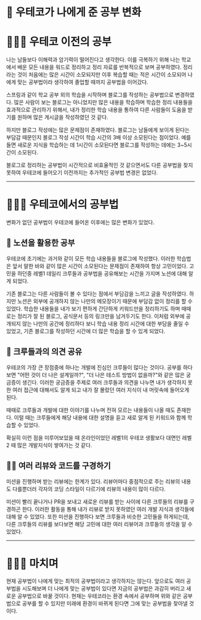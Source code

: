 # 🚀 우테코가 나에게 준 공부 변화

# 🧑🏻‍💻 우테코 이전의 공부
나는 남들보다 이해력과 암기력이 떨어진다고 생각한다. 
이를 극복하기 위해 나는 학교에서 배운 모든 내용을 워드로 정리하고 정리 자료를 반복적으로 보며 공부하였다. 
정리라는 것이 처음에는 많은 시간이 소모되지만 이후 복습할 때는 적은 시간이 소모되어 나에게 맞는 공부법이라 생각하여 졸업할 때까지 공부법을 이어갔다.

스프링과 같이 학교 공부 외의 학습을 시작하며 블로그를 작성하는 공부법으로 변경하였다. 
많은 사람이 보는 블로그는 아니었지만 많은 내용을 학습하며 학습한 정리 내용들을 효과적으로 관리하기 위해서, 내가 정리한 학습 내용을 통하여 다른 사람들이 도움을 받기를 원하며 많은 게시글을 작성하였던 것 같다.

하지만 블로그 작성에는 많은 문제점이 존재하였다. 
블로그는 남들에게 보이게 된다는 부담감 때문인지 블로그 작성 시간이 학습 시간의 3배 이상 소모된다는 점이었다. 
예를 들면 새로운 지식을 학습하는 데 1시간이 소모된다면 블로그를 작성하는 데에는 3~5시간이 소모된다.

블로그로 정리하는 공부법이 시간적으로 비효율적인 것 같으면서도 다른 공부법을 찾지 못하여 우테코에 들어오기 이전까지는 추가적인 공부법 변경은 없었다.

---

# 🧑🏻‍💻 우테코에서의 공부법
변화가 없던 공부법이 우테코에 들어온 이후에는 많은 변화가 있었다.

## 📝 노션을 활용한 공부
우테코에 초기에는 과거와 같이 모든 학습 내용들을 블로그에 작성했다.
이러한 학습법은 앞서 말한 바와 같이 많은 시간이 소모된다는 문제점이 존재하여 항상 고민이었다.
고민을 하던중 레벨1 데일리 크루들과 공부법을 공유해보는 시간을 가지며 노션에 대해 알게 되었다.

기존 블로그는 다른 사람들이 볼 수 있다는 점에서 부담감을 느끼고 글을 작성하였다.
하지만 노션은 외부에 공개하지 않는 나만의 메모장이기 때문에 부담감 없이 정리를 할 수 있었다.
학습한 내용들을 내가 보기 편하게 간단하게 키워드만을 정리하기도 하며 때때로는 정리가 잘 된 블로그, 공식문서 등의 링크만을 남겨두기도 한다.
이처럼 외부에 공개되지 않는 나만의 공간에 정리하다 보니 학습 내용 정리 시간에 대한 부담을 줄일 수 있었고, 기존 블로그를 작성하던 시간에 더 많은 학습을 할 수 있게 되었다.

## 💬 크루들과의 의견 공유
우테코의 가장 큰 장점중에 하나는 개발에 진심인 크루들이 많다는 것이다.
공부를 하다 보면 "어떤 것이 더 나은 설계일까?", "더 나은 테스트 방법이 없을까?"와 같은 많은 궁금증이 생긴다.
이러한 궁금증을 주제로 여러 크루들과 의견을 나누면 내가 생각하지 못한 여러 접근에 대해서도 알게 되고 내가 잘 몰랐던 여러 지식이 내 머릿속에 들어오게 된다.

때때로 크루들과 개발에 대한 이야기를 나누며 전혀 모르는 내용들이 나올 때도 존재한다. 
이럴 때는 크루들에게 해당 내용에 대한 설명을 듣고 새로 알게 된 키워드와 함께 학습할 수 있었다.

확실히 이런 점을 미루어보았을 때 온라인이었던 레벨1의 우테코 생활보다 대면인 레벨2 때 많은 개발지식이 쌓여가는 것 같다.

## 🕵🏻 여러 리뷰와 코드를 구경하기
미션을 진행하며 받는 리뷰에는 한계가 있다.
리뷰어마다 중점적으로 주는 리뷰의 내용도 다를뿐더러 각자의 코딩 스타일이 다르기에 리뷰의 내용이 많이 다르다.

미션이 빨리 끝나거나 PR을 보내고 새로운 리뷰를 받는 사이에 다른 크루들의 리뷰를 구경하곤 한다. 
이러한 활동을 통해 내가 리뷰로 받지 못하였던 여러 개발 지식과 생각들에 대해 알 수 있었다. 
또한 미션을 진행하다 보면 크루들과 비슷한 고민들을 하게되는데, 다른 크루들의 리뷰를 보다보면 해당 고민에 대한 여러 리뷰어과 크루들의 생각을 알 수 있었다.

---

# 🙇🏻‍♂️ 마치며
현재 공부법이 나에게 맞는 최적의 공부법이라고 생각하지는 않는다. 
앞으로도 여러 공부법을 시도해보며 더 나에게 맞는 공부법이 있다면 지금의 공부법은 과감히 버리고 새로운 공부법으로 바꿀 것이다.
현재는 우테코라는 환경 속에서 공부하며 위와 같은 공부법으로 공부를 할 수 있지만 미래에 환경이 바뀌게 된다면 그에 맞는 공부법을 찾아낼 것이다.
